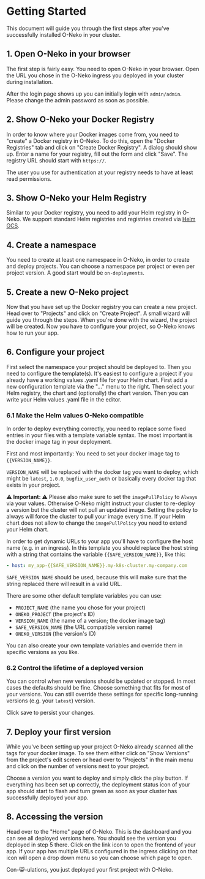 # Getting Started

This document will guide you through the first steps after you've successfully installed O-Neko in your cluster.

## 1. Open O-Neko in your browser

The first step is fairly easy. You need to open O-Neko in your browser. Open the URL you chose in the
O-Neko ingress you deployed in your cluster during installation.

After the login page shows up you can initially login with `admin/admin`. Please change the admin password as soon as possible.

## 2. Show O-Neko your Docker Registry

In order to know where your Docker images come from, you need to "create" a Docker registry in O-Neko.
To do this, open the "Docker Registries" tab and click on "Create Docker Registry". A dialog should show up. Enter a 
name for your registry, fill out the form and click "Save". The registry URL should start with `https://`.
 
The user you use for authentication at your registry needs to have at least read permissions.

## 3. Show O-Neko your Helm Registry

Similar to your Docker registry, you need to add your Helm registry in O-Neko. We support standard Helm registries and
registries created via [Helm GCS](https://github.com/hayorov/helm-gcs).

## 4. Create a namespace

You need to create at least one namespace in O-Neko, in order to create and deploy projects. You can choose a namespace per project
or even per project version. A good start would be `on-deployments`.

## 5. Create a new O-Neko project

Now that you have set up the Docker registry you can create a new project. Head over to "Projects" and click on
"Create Project". A small wizard will guide you through the steps. When you're done with the wizard, the project will
be created. Now you have to configure your project, so O-Neko knows how to run your app.

## 6. Configure your project

First select the namespace your project should be deployed to. Then you need to configure the template(s). 
It's easiest to configure a project if you already have a working values .yaml file for your Helm chart. First add a new
configuration template via the "..." menu to the right. Then select your Helm registry, the chart and (optionally) the
chart version. Then you can write your Helm values .yaml file in the editor.

### 6.1 Make the Helm values O-Neko compatible

In order to deploy everything correctly, you need to replace some fixed entries in your files with a template variable syntax.
The most important is the docker image tag in your deployment.

First and most importantly: You need to set your docker image tag to `{{VERSION_NAME}}`.

`VERSION_NAME` will be replaced with the docker tag you want to deploy, which might be `latest`, `1.0.0`, `bugfix_user_auth`
or basically every docker tag that exists in your project.

**⚠️ Important: ⚠️** Please also make sure to set the `imagePullPolicy` to `Always` via your values. Otherwise O-Neko might instruct
your cluster to re-deploy a version but the cluster will not pull an updated image. Setting the policy to always will force
the cluster to pull your image every time. If your Helm chart does not allow to change the `imagePullPolicy` you need to
extend your Helm chart.

In order to get dynamic URLs to your app you'll have to configure the host name (e.g. in an ingress).
In this template you should replace the host string with a string that contains the variable `{{SAFE_VERSION_NAME}}`, like this:

```yaml
- host: my_app-{{SAFE_VERSION_NAME}}.my-k8s-cluster.my-company.com
```

`SAFE_VERSION_NAME` should be used, because this will make sure that the string replaced there will result in a valid URL.

There are some other default template variables you can use:

* `PROJECT_NAME` (the name you chose for your project)
* `ONEKO_PROJECT` (the project's ID)
* `VERSION_NAME` (the name of a version; the docker image tag)
* `SAFE_VERSION_NAME` (the URL compatible version name)
* `ONEKO_VERSION` (the version's ID)

You can also create your own template variables and override them in specific versions as you like.

### 6.2 Control the lifetime of a deployed version

You can control when new versions should be updated or stopped. In most cases the defaults should be fine. Choose something that
fits for most of your versions. You can still override these settings for specific long-running versions (e.g. your `latest`) version.

Click save to persist your changes.

## 7. Deploy your first version

While you've been setting up your project O-Neko already scanned all the tags for your docker image. To see them either click on "Show Versions"
from the project's edit screen or head over to "Projects" in the main menu and click on the number of versions next to your project.

Choose a version you want to deploy and simply click the play button. If everything has been set up correctly, the deployment status
icon of your app should start to flash and turn green as soon as your cluster has successfully deployed your app.

## 8. Accessing the version

Head over to the "Home" page of O-Neko. This is the dashboard and you can see all deployed versions here. 
You should see the version you deployed in step 5 there. Click on the link icon to open the frontend of your app.
If your app has multiple URLs configured in the ingress clicking on that icon will open a drop down menu so you can choose
which page to open.

Con-😸-ulations, you just deployed your first project with O-Neko.
